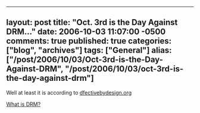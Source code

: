   ---
  layout: post
  title: "Oct. 3rd is the Day Against DRM..."
  date: 2006-10-03 11:07:00 -0500
  comments: true
  published: true
  categories: ["blog", "archives"]
  tags: ["General"]
  alias: ["/post/2006/10/03/Oct-3rd-is-the-Day-Against-DRM", "/post/2006/10/03/oct-3rd-is-the-day-against-drm"]
  ---
<!-- more -->
<P>Well at least it is according to <A href="http://defectivebydesign.org/en/blog/ten_things_for_oct3">dfectivebydesign.org</A></P>
<P><A href="http://defectivebydesign.org/en/what_is_drm_digital_restrictions_management">What is DRM?</A></P>
